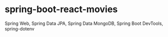 # spring-boot-react-movies
Spring Web, Spring Data JPA,  Spring Data MongoDB, Spring Boot DevTools, spring-dotenv
